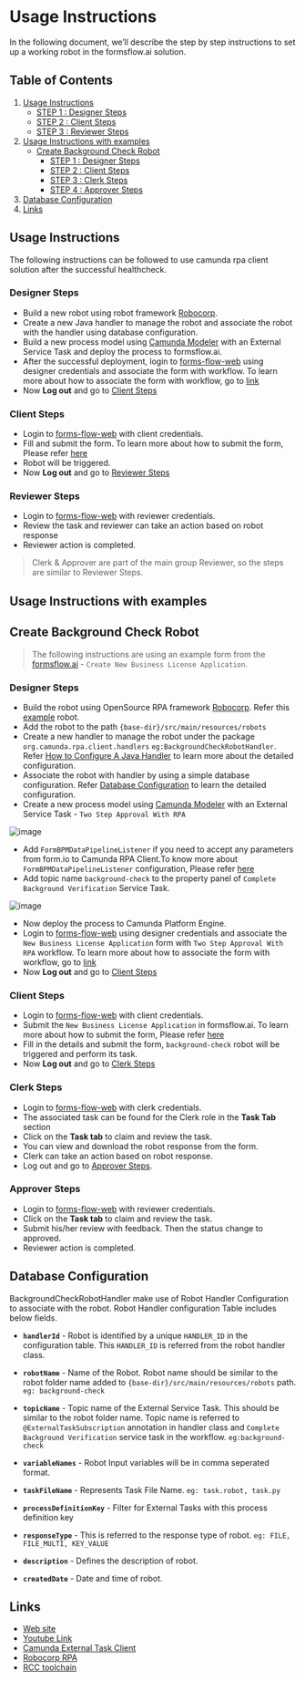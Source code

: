 # Usage Instructions
In the following document, we’ll describe the step by step instructions to set up a working robot in the formsflow.ai solution.

## Table of Contents
1. [Usage Instructions](#usage-instructions)
    * [STEP 1 : Designer Steps](#designer-steps)
    * [STEP 2 : Client Steps](#client-steps)
    * [STEP 3 : Reviewer Steps](#reviewer-steps)
2. [Usage Instructions with examples](#usage-instructions-with-examples)
    * [Create Background Check Robot](#create-background-check-robot)
        * [STEP 1 : Designer Steps](#designer--steps)
        * [STEP 2 : Client Steps](#client--steps)
        * [STEP 3 : Clerk Steps](#clerk-steps)
        * [STEP 4 : Approver Steps](#approver-steps)
3. [Database Configuration](#database-configuration)
4. [Links](#links)

## Usage Instructions

The following instructions can be followed to use camunda rpa client solution after the successful healthcheck.

###  Designer Steps
  
 * Build a new robot using robot framework [Robocorp](https://robocorp.com/). 
 * Create a new Java handler to manage the robot and associate the robot with the handler using database configuration.  
 * Build a new process model using [Camunda Modeler](https://camunda.com/download/modeler/) with an External Service Task and deploy the process to formsflow.ai.
 * After the successful deployment, login to [forms-flow-web](http://localhost:3000) using designer credentials and associate the form with workflow. To learn more about how to associate the form with workflow, go to [link](https://github.com/AOT-Technologies/forms-flow-ai/blob/master/USAGE.md)
 * Now **Log out** and go to [Client Steps](#client-steps) 
 
### Client Steps

 * Login to [forms-flow-web](http://localhost:3000) with client credentials.
 * Fill and submit the form. To learn more about how to submit the form, Please refer [here](https://github.com/AOT-Technologies/forms-flow-ai/blob/master/USAGE.md)
 * Robot will be triggered.
 * Now **Log out** and go to [Reviewer Steps](#reviewer-steps)

### Reviewer Steps 

 * Login to  [forms-flow-web](http://localhost:3000) with reviewer credentials.
 * Review the task and reviewer can take an action based on robot response
 * Reviewer action is completed.
 
> Clerk & Approver are part of the main group Reviewer, so the steps are similar to Reviewer Steps.

## Usage Instructions with examples

## Create Background Check Robot

> The following instructions are using an example form from the [formsflow.ai](https://formsflow.ai/) - `Create New Business License Application`.

### Designer  Steps

 * Build the robot using OpenSource RPA framework [Robocorp](https://robocorp.com/). Refer this [example](https://github.com/robocorp/example-google-image-search) robot.
 * Add the robot to the path `{base-dir}/src/main/resources/robots`
 * Create a new handler to manage the robot under the package `org.camunda.rpa.client.handlers` `eg:BackgroundCheckRobotHandler`. Refer [How to Configure A Java Handler](./starter-examples/handlers/background-check-robot-handler-readme.md) to learn more about the detailed configuration.
 * Associate the robot with handler by using a simple database configuration. Refer [Database Configuration](#database-configuration) to learn the detailed configuration.
 * Create a new process model using [Camunda Modeler](https://camunda.com/download/modeler/) with an External Service Task - `Two Step Approval With RPA`

![image](https://user-images.githubusercontent.com/85665463/150779537-376a0394-74d4-4897-85a5-34b954048197.png)

 * Add `FormBPMDataPipelineListener` if you need to accept any parameters from form.io to Camunda RPA Client.To know more about `FormBPMDataPipelineListener` configuration, Please refer [here](https://github.com/AOT-Technologies/forms-flow-ai/blob/master/forms-flow-bpm/starter-examples/listeners/formbpmdatapipeline-readme.md)
 * Add topic name `background-check` to the property panel of `Complete Background Verification` Service Task.
 
![image](https://user-images.githubusercontent.com/85665463/150779740-ed1699f2-c325-441f-84a0-c4b7acdd6b8f.png)

 * Now deploy the process to Camunda Platform Engine.
 * Login to [forms-flow-web](http://localhost:3000) using designer credentials and associate the `New Business License Application` form with `Two Step Approval With RPA` workflow. To learn more about how to associate the form with workflow, go to [link](https://github.com/AOT-Technologies/forms-flow-ai/blob/master/USAGE.md)    
 * Now **Log out** and go to [Client Steps](#client--steps)

### Client  Steps


 * Login to [forms-flow-web](http://localhost:3000) with client credentials.
 * Submit the `New Business License Application` in formsflow.ai. To learn more about how to submit the form, Please refer [here](https://github.com/AOT-Technologies/forms-flow-ai/blob/master/USAGE.md)
 * Fill in the details and submit the form, `background-check` robot will be triggered and perform its task.
 * Now **Log out** and go to [Clerk Steps](#clerk-steps)
   
### Clerk Steps

 * Login to [forms-flow-web](http://localhost:3000) with clerk credentials.
 * The associated task can be found for the Clerk role in the **Task Tab** section
 * Click on the **Task tab** to claim and review the task.
 * You can view and download the robot response from the form.
 * Clerk can take an action based on robot response.
 * Log out and go to [Approver Steps](#approver-steps).

### Approver Steps

 * Login to  [forms-flow-web](http://localhost:3000) with reviewer credentials.
 * Click on the **Task tab** to claim and review the task.
 * Submit his/her review with feedback. Then the status change to approved.
 * Reviewer action is completed.

## Database Configuration

BackgroundCheckRobotHandler make use of Robot Handler Configuration to associate with the robot. Robot Handler configuration Table includes below fields.

* **`handlerId`** - Robot is identified by a unique `HANDLER_ID` in the configuration table. This `HANDLER_ID` is referred from the robot handler class.

* **`robotName`** - Name of the Robot. Robot name should be similar to the robot folder name added to `{base-dir}/src/main/resources/robots` path. `eg: background-check` 

* **`topicName`** - Topic name of the External Service Task. This should be similar to the robot folder name. Topic name is referred to `@ExternalTaskSubscription` annotation in handler class and `Complete Background Verification` service task in the workflow. `eg:background-check` 

* **`variableNames`** - Robot Input variables will be in comma seperated format.

* **`taskFileName`** - Represents Task File Name. `eg: task.robot, task.py`

* **`processDefinitionKey`** - Filter for External Tasks with this process definition key

* **`responseType`** - This is referred to the response type of robot. `eg: FILE, FILE_MULTI, KEY_VALUE`

* **`description`** - Defines the description of robot.

* **`createdDate`** - Date and time of robot.


## Links

* [Web site](https://formsflow.ai/)
* [Youtube Link](https://youtu.be/_H-P3Av3gqg)
* [Camunda External Task Client](https://camunda.com/blog/2021/03/external-task-client-spring-bootified/)
* [Robocorp RPA](https://robocorp.com/)
* [RCC toolchain](https://robocorp.com/docs/rcc/overview)
